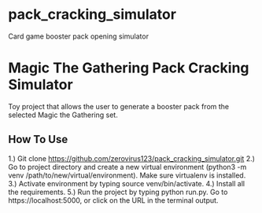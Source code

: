 # pack_cracking_simulator
Card game booster pack opening simulator

# Magic The Gathering Pack Cracking Simulator

Toy project that allows the user to generate a booster pack from the selected Magic the Gathering set.


## How To Use
1.) Git clone https://github.com/zerovirus123/pack_cracking_simulator.git
2.) Go to project directory and create a new virtual environment (python3 -m venv /path/to/new/virtual/environment). Make sure virtualenv is installed.
3.) Activate environment by typing source venv/bin/activate.
4.) Install all the requirements.
5.) Run the project by typing python run.py. Go to https://localhost:5000, or click on the URL in the terminal output.
